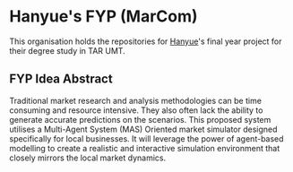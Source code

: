 # Hanyue's FYP (MarCom)
This organisation holds the repositories for [Hanyue](https://github.com/hanyue1014)'s final year project for their degree study in TAR UMT.

## FYP Idea Abstract
Traditional market research and analysis methodologies can be time consuming and resource intensive. They also often lack the ability to generate accurate predictions on the scenarios. This proposed system utilises a Multi-Agent System (MAS) Oriented market simulator designed specifically for local businesses. It will leverage the power of agent-based modelling to create a realistic and interactive simulation environment that closely mirrors the local market dynamics.
